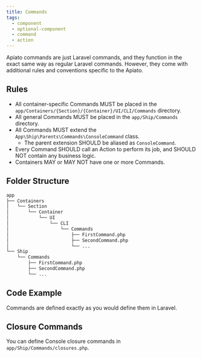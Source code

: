 ```yaml
---
title: Commands
tags:
  - component
  - optional-component
  - command
  - action
---
```


Apiato commands are just Laravel commands, and they function in the exact same way as regular Laravel commands.
However, they come with additional rules and conventions specific to the Apiato.

## Rules

- All container-specific Commands MUST be placed in the `app/Containers/{Section}/{Container}/UI/CLI/Commands` directory.
- All general Commands MUST be placed in the `app/Ship/Commands` directory.
- All Commands MUST extend the `App\Ship\Parents\Commands\ConsoleCommand` class.
  - The parent extension SHOULD be aliased as `ConsoleCommand`.
- Every Command SHOULD call an Action to perform its job, and SHOULD NOT contain any business logic.
- Containers MAY or MAY NOT have one or more Commands.

## Folder Structure

```markdown
app
├── Containers
│   └── Section
│       └── Container
│           └── UI
│               └── CLI
│                   └── Commands
│                       ├── FirstCommand.php
│                       ├── SecondCommand.php
│                       └── ...
└── Ship
    └── Commands
        ├── FirstCommand.php
        ├── SecondCommand.php
        └── ...
```

## Code Example

Commands are defined exactly as you would define them in Laravel.

## Closure Commands

You can define Console closure commands in `app/Ship/Commands/closures.php`.
